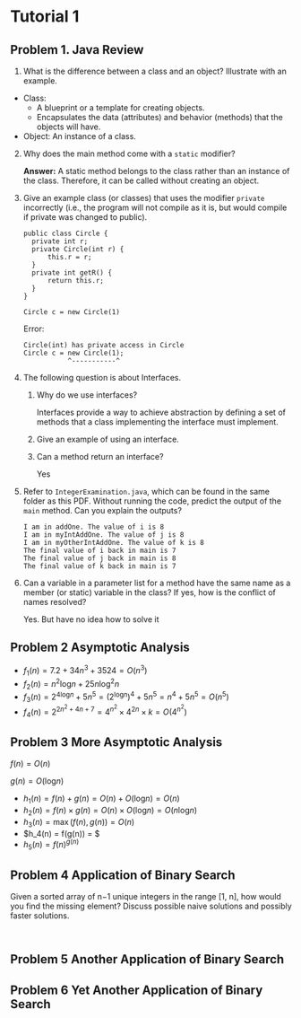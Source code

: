 # Tutorial 1

## Problem 1. Java Review

1. What is the difference between a class and an object? Illustrate with an example.

- Class:
  - A blueprint or a template for creating objects.
  - Encapsulates the data (attributes) and behavior (methods) that the objects will have.
- Object: An instance of a class.

2. Why does the main method come with a `static` modifier?

   **Answer:** A static method belongs to the class rather than an instance of the class. Therefore, it can be called without creating an object.
3. Give an example class (or classes) that uses the modifier
   `private` incorrectly (i.e., the program will not compile as it is, but would compile if private was changed to public).

   ```
   public class Circle {
     private int r;
     private Circle(int r) {
         this.r = r;
     }
     private int getR() {
         return this.r;
     }
   }

   Circle c = new Circle(1)
   ```

   Error:

   ```
   Circle(int) has private access in Circle
   Circle c = new Circle(1);
              ^-----------^
   ```
4. The following question is about Interfaces.

   1. Why do we use interfaces?

      Interfaces provide a way to achieve abstraction
      by defining a set of methods that a class implementing
      the interface must implement.
   2. Give an example of using an interface.
   3. Can a method return an interface?

      Yes
5. Refer to ``IntegerExamination.java``, which can be found in the same folder as this PDF.
   Without running the code, predict the output of the `main` method. Can you explain the
   outputs?

   ```
   I am in addOne. The value of i is 8
   I am in myIntAddOne. The value of j is 8
   I am in myOtherIntAddOne. The value of k is 8
   The final value of i back in main is 7
   The final value of j back in main is 8
   The final value of k back in main is 7
   ```
6. Can a variable in a parameter list for a method have the same name as a member (or static)
   variable in the class? If yes, how is the conflict of names resolved?

   Yes.
   But have no idea how to solve it

## Problem 2 Asymptotic Analysis

- $f_1(n)= 7.2 + 34n^3 + 3524 = O(n^3)$
- $f_2(n) = n^2 \log_{}n + 25n\log_{}^2n$
- $f_3(n) = 2^{4\log_{}n} + 5n^5 = (2^{\log_{}n})^4 + 5n^5 = n^4 + 5n^5 = O(n^5)$
- $f_4(n) = 2^{2n^2 + 4n + 7} = 4^{n^2} \times 4^{2n} \times k = O(4^{n^2})$

## Problem 3 More Asymptotic Analysis

$f(n) = O(n)$

$g(n) = O(\log_{}n)$

- $h_1(n) = f(n) + g(n) = O(n) + O(\log_{}n) = O(n)$
- $h_2(n) = f(n) \times g(n) = O(n) \times O(\log_{}n) = O(n\log_{}n)$
- $h_3(n) = \max (f(n), g(n)) = O(n)$
- $h_4(n) = f(g(n)) = $
- $h_5(n) = f(n)^{g(n)}$

## Problem 4 Application of Binary Search

Given a sorted array of n−1 unique integers in the range [1, n], how would you find the missing element? Discuss possible naive solutions and possibly faster solutions.

```angular2html
    
```



## Problem 5 Another Application of Binary Search




## Problem 6 Yet Another Application of Binary Search
